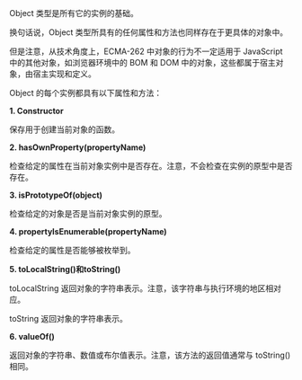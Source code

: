 
Object 类型是所有它的实例的基础。

换句话说，Object 类型所具有的任何属性和方法也同样存在于更具体的对象中。

但是注意，从技术角度上，ECMA-262 中对象的行为不一定适用于 JavaScript 中的其他对象，如浏览器环境中的 BOM 和 DOM 中的对象，这些都属于宿主对象，由宿主实现和定义。

Object 的每个实例都具有以下属性和方法：

**1. Constructor**

保存用于创建当前对象的函数。


**2. hasOwnProperty(propertyName)**

检查给定的属性在当前对象实例中是否存在。注意，不会检查在实例的原型中是否存在。


**3. isPrototypeOf(object)**

检查给定的对象是否是当前对象实例的原型。


**4. propertyIsEnumerable(propertyName)**

检查给定的属性是否能够被枚举到。


**5. toLocalString()和toString()**

toLocalString 返回对象的字符串表示。注意，该字符串与执行环境的地区相对应。

toString 返回对象的字符串表示。


**6. valueOf()**

返回对象的字符串、数值或布尔值表示。注意，该方法的返回值通常与 toString() 相同。
